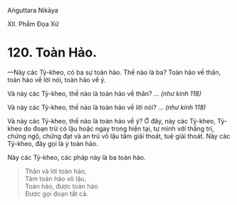 Aṅguttara Nikāya

XII. Phẩm Ðọa Xứ

# 120. Toàn Hảo.

—Này các Tỷ-kheo, có ba sự toàn hảo. Thế nào là ba? Toàn hảo về thân, toàn hảo về lời nói, toàn hảo về ý.

Và này các Tỷ-kheo, thế nào là toàn hảo về thân? ... _(như kinh 118)_

Và này các Tỷ-kheo, thế nào là toàn hảo về lời nói? ... _(như kinh 118)_

Và này các Tỷ-kheo, thế nào là toàn hảo về ý? Ở đây, này các Tỷ-kheo, Tỷ-kheo do đoạn trừ có lậu hoặc ngay trong hiện tại, tự mình với thắng trí, chứng ngộ, chứng đạt và an trú vô lậu tâm giải thoát, tuệ giải thoát. Này các Tỷ-kheo, đây gọi là ý toàn hảo.

Này các Tỷ-kheo, các pháp này là ba toàn hảo.

> Thân và lời toàn hảo,  
> Tâm toàn hảo vô lậu,  
> Toàn hảo, được toàn hảo  
> Ðược gọi đoạn tất cả.

